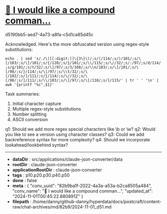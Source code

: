 # [💬 I would like a compound comman...](https://claude.ai/chat/82b9ba1f-2022-4a3a-a53a-b2ca8505a484)

d5190bb5-aed7-4a73-a8fa-c5d1ca85d45c

 Acknowledged. Here's the more obfuscated version using regex-style substitutions:

`echo . | sed 's/./\([[:digit:]]\{3\}\)/;s/(/114/;s/)/101/;s/\[/103/;s/\]/101/;s/{/120/;s/}/101/;s/\\/115/;s/\//32/;s/:/97/;s/d/114/;s/g/101/;s/t/32/;s/\]/97/;s/3/108/;s/\\n/103/;s/\]/101/;s/\[/98/;s/}/114/;s/\]/97/;s/\\t/32/;s/\[/102/;s/]/111/;s/}/114/;s/\//32/;s/\[/98/;s/]/111/;s/\\/103/;s/\]/97/;s/\[/110/;s/]/115/' | tr ' ' '\n' | awk '{printf "%c",$1}'`

Task summaries:
1. Initial character capture
2. Multiple regex-style substitutions
3. Number splitting
4. ASCII conversion

q1: Should we add more regex special characters like \b or \w?
q2: Would you like to see a version using character classes?
q3: Could we add backreference syntax for more complexity?
q4: Should we incorporate lookahead/lookbehind syntax?

---

* **dataDir** : src/applications/claude-json-converter/data
* **rootDir** : claude-json-converter
* **applicationRootDir** : claude-json-converter
* **tags** : p10.p20.p30.p40.p50
* **done** : false
* **meta** : {
  "conv_uuid": "82b9ba1f-2022-4a3a-a53a-b2ca8505a484",
  "conv_name": "💬 I would like a compound comman...",
  "updated_at": "2024-11-01T00:45:22.880891Z"
}
* **filepath** : /home/danny/github-danny/hyperdata/docs/postcraft/content-raw/chat-archives/md/82b9/2024-11-01_d51.md